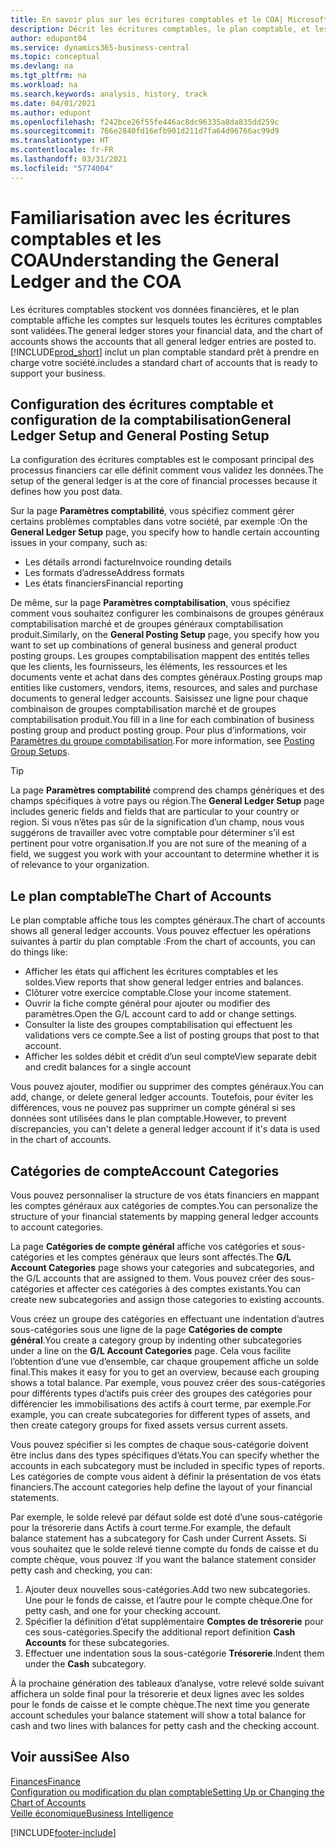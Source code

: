 ```yaml
---
title: En savoir plus sur les écritures comptables et le COA| Microsoft Docs
description: Décrit les écritures comptables, le plan comptable, et les catégories de compte.
author: edupont04
ms.service: dynamics365-business-central
ms.topic: conceptual
ms.devlang: na
ms.tgt_pltfrm: na
ms.workload: na
ms.search.keywords: analysis, history, track
ms.date: 04/01/2021
ms.author: edupont
ms.openlocfilehash: f242bce26f55fe446ac8dc96335a8da835dd259c
ms.sourcegitcommit: 766e2840fd16efb901d211d7fa64d96766ac99d9
ms.translationtype: HT
ms.contentlocale: fr-FR
ms.lasthandoff: 03/31/2021
ms.locfileid: "5774004"
---
```

# <a name="understanding-the-general-ledger-and-the-coa"></a><span data-ttu-id="cd739-103">Familiarisation avec les écritures comptables et les COA</span><span class="sxs-lookup"><span data-stu-id="cd739-103">Understanding the General Ledger and the COA</span></span>

<span data-ttu-id="cd739-104">Les écritures comptables stockent vos données financières, et le plan comptable affiche les comptes sur lesquels toutes les écritures comptables sont validées.</span><span class="sxs-lookup"><span data-stu-id="cd739-104">The general ledger stores your financial data, and the chart of accounts shows the accounts that all general ledger entries are posted to.</span></span> [!INCLUDE[prod_short](includes/prod_short.md)] <span data-ttu-id="cd739-105">inclut un plan comptable standard prêt à prendre en charge votre société.</span><span class="sxs-lookup"><span data-stu-id="cd739-105">includes a standard chart of accounts that is ready to support your business.</span></span>

## <a name="general-ledger-setup-and-general-posting-setup"></a><span data-ttu-id="cd739-106">Configuration des écritures comptable et configuration de la comptabilisation</span><span class="sxs-lookup"><span data-stu-id="cd739-106">General Ledger Setup and General Posting Setup</span></span>

<span data-ttu-id="cd739-107">La configuration des écritures comptables est le composant principal des processus financiers car elle définit comment vous validez les données.</span><span class="sxs-lookup"><span data-stu-id="cd739-107">The setup of the general ledger is at the core of financial processes because it defines how you post data.</span></span>  

<span data-ttu-id="cd739-108">Sur la page **Paramètres comptabilité**, vous spécifiez comment gérer certains problèmes comptables dans votre société, par exemple :</span><span class="sxs-lookup"><span data-stu-id="cd739-108">On the **General Ledger Setup** page, you specify how to handle certain accounting issues in your company, such as:</span></span>  

* <span data-ttu-id="cd739-109">Les détails arrondi facture</span><span class="sxs-lookup"><span data-stu-id="cd739-109">Invoice rounding details</span></span>  
* <span data-ttu-id="cd739-110">Les formats d’adresse</span><span class="sxs-lookup"><span data-stu-id="cd739-110">Address formats</span></span>  
* <span data-ttu-id="cd739-111">Les états financiers</span><span class="sxs-lookup"><span data-stu-id="cd739-111">Financial reporting</span></span>  

<span data-ttu-id="cd739-112">De même, sur la page **Paramètres comptabilisation**, vous spécifiez comment vous souhaitez configurer les combinaisons de groupes généraux comptabilisation marché et de groupes généraux comptabilisation produit.</span><span class="sxs-lookup"><span data-stu-id="cd739-112">Similarly, on the **General Posting Setup** page, you specify how you want to set up combinations of general business and general product posting groups.</span></span> <span data-ttu-id="cd739-113">Les groupes comptabilisation mappent des entités telles que les clients, les fournisseurs, les éléments, les ressources et les documents vente et achat dans des comptes généraux.</span><span class="sxs-lookup"><span data-stu-id="cd739-113">Posting groups map entities like customers, vendors, items, resources, and sales and purchase documents to general ledger accounts.</span></span> <span data-ttu-id="cd739-114">Saisissez une ligne pour chaque combinaison de groupes comptabilisation marché et de groupes comptabilisation produit.</span><span class="sxs-lookup"><span data-stu-id="cd739-114">You fill in a line for each combination of business posting group and product posting group.</span></span> <span data-ttu-id="cd739-115">Pour plus d’informations, voir [Paramètres du groupe comptabilisation](finance-posting-groups.md).</span><span class="sxs-lookup"><span data-stu-id="cd739-115">For more information, see [Posting Group Setups](finance-posting-groups.md).</span></span>  

> [!TIP]
> <span data-ttu-id="cd739-116">La page **Paramètres comptabilité** comprend des champs génériques et des champs spécifiques à votre pays ou région.</span><span class="sxs-lookup"><span data-stu-id="cd739-116">The **General Ledger Setup** page includes generic fields and fields that are particular to your country or region.</span></span> <span data-ttu-id="cd739-117">Si vous n’êtes pas sûr de la signification d’un champ, nous vous suggérons de travailler avec votre comptable pour déterminer s’il est pertinent pour votre organisation.</span><span class="sxs-lookup"><span data-stu-id="cd739-117">If you are not sure of the meaning of a field, we suggest you work with your accountant to determine whether it is of relevance to your organization.</span></span>  

## <a name="the-chart-of-accounts"></a><span data-ttu-id="cd739-118">Le plan comptable</span><span class="sxs-lookup"><span data-stu-id="cd739-118">The Chart of Accounts</span></span>

<span data-ttu-id="cd739-119">Le plan comptable affiche tous les comptes généraux.</span><span class="sxs-lookup"><span data-stu-id="cd739-119">The chart of accounts shows all general ledger accounts.</span></span> <span data-ttu-id="cd739-120">Vous pouvez effectuer les opérations suivantes à partir du plan comptable :</span><span class="sxs-lookup"><span data-stu-id="cd739-120">From the chart of accounts, you can do things like:</span></span>  

* <span data-ttu-id="cd739-121">Afficher les états qui affichent les écritures comptables et les soldes.</span><span class="sxs-lookup"><span data-stu-id="cd739-121">View reports that show general ledger entries and balances.</span></span>  
* <span data-ttu-id="cd739-122">Clôturer votre exercice comptable.</span><span class="sxs-lookup"><span data-stu-id="cd739-122">Close your income statement.</span></span>  
* <span data-ttu-id="cd739-123">Ouvrir la fiche compte général pour ajouter ou modifier des paramètres.</span><span class="sxs-lookup"><span data-stu-id="cd739-123">Open the G/L account card to add or change settings.</span></span>  
* <span data-ttu-id="cd739-124">Consulter la liste des groupes comptabilisation qui effectuent les validations vers ce compte.</span><span class="sxs-lookup"><span data-stu-id="cd739-124">See a list of posting groups that post to that account.</span></span>
* <span data-ttu-id="cd739-125">Afficher les soldes débit et crédit d’un seul compte</span><span class="sxs-lookup"><span data-stu-id="cd739-125">View separate debit and credit balances for a single account</span></span>  

<span data-ttu-id="cd739-126">Vous pouvez ajouter, modifier ou supprimer des comptes généraux.</span><span class="sxs-lookup"><span data-stu-id="cd739-126">You can add, change, or delete general ledger accounts.</span></span> <span data-ttu-id="cd739-127">Toutefois, pour éviter les différences, vous ne pouvez pas supprimer un compte général si ses données sont utilisées dans le plan comptable.</span><span class="sxs-lookup"><span data-stu-id="cd739-127">However, to prevent discrepancies, you can't delete a general ledger account if it's data is used in the chart of accounts.</span></span>  

## <a name="account-categories"></a><span data-ttu-id="cd739-128">Catégories de compte</span><span class="sxs-lookup"><span data-stu-id="cd739-128">Account Categories</span></span>

<span data-ttu-id="cd739-129">Vous pouvez personnaliser la structure de vos états financiers en mappant les comptes généraux aux catégories de comptes.</span><span class="sxs-lookup"><span data-stu-id="cd739-129">You can personalize the structure of your financial statements by mapping general ledger accounts to account categories.</span></span>  

<span data-ttu-id="cd739-130">La page **Catégories de compte général** affiche vos catégories et sous-catégories et les comptes généraux que leurs sont affectés.</span><span class="sxs-lookup"><span data-stu-id="cd739-130">The **G/L Account Categories** page shows your categories and subcategories, and the G/L accounts that are assigned to them.</span></span> <span data-ttu-id="cd739-131">Vous pouvez créer des sous-catégories et affecter ces catégories à des comptes existants.</span><span class="sxs-lookup"><span data-stu-id="cd739-131">You can create new subcategories and assign those categories to existing accounts.</span></span>  

<span data-ttu-id="cd739-132">Vous créez un groupe des catégories en effectuant une indentation d’autres sous-catégories sous une ligne de la page **Catégories de compte général**.</span><span class="sxs-lookup"><span data-stu-id="cd739-132">You create a category group by indenting other subcategories under a line on the **G/L Account Categories** page.</span></span> <span data-ttu-id="cd739-133">Cela vous facilite l’obtention d’une vue d’ensemble, car chaque groupement affiche un solde final.</span><span class="sxs-lookup"><span data-stu-id="cd739-133">This makes it easy for you to get an overview, because each grouping shows a total balance.</span></span> <span data-ttu-id="cd739-134">Par exemple, vous pouvez créer des sous-catégories pour différents types d’actifs puis créer des groupes des catégories pour différencier les immobilisations des actifs à court terme, par exemple.</span><span class="sxs-lookup"><span data-stu-id="cd739-134">For example, you can create subcategories for different types of assets, and then create category groups for fixed assets versus current assets.</span></span>  

<span data-ttu-id="cd739-135">Vous pouvez spécifier si les comptes de chaque sous-catégorie doivent être inclus dans des types spécifiques d’états.</span><span class="sxs-lookup"><span data-stu-id="cd739-135">You can specify whether the accounts in each subcategory must be included in specific types of reports.</span></span> <span data-ttu-id="cd739-136">Les catégories de compte vous aident à définir la présentation de vos états financiers.</span><span class="sxs-lookup"><span data-stu-id="cd739-136">The account categories help define the layout of your financial statements.</span></span>  

<span data-ttu-id="cd739-137">Par exemple, le solde relevé par défaut solde est doté d’une sous-catégorie pour la trésorerie dans Actifs à court terme.</span><span class="sxs-lookup"><span data-stu-id="cd739-137">For example, the default balance statement has a subcategory for Cash under Current Assets.</span></span> <span data-ttu-id="cd739-138">Si vous souhaitez que le solde relevé tienne compte du fonds de caisse et du compte chèque, vous pouvez :</span><span class="sxs-lookup"><span data-stu-id="cd739-138">If you want the balance statement consider petty cash and checking, you can:</span></span>  

1. <span data-ttu-id="cd739-139">Ajouter deux nouvelles sous-catégories.</span><span class="sxs-lookup"><span data-stu-id="cd739-139">Add two new subcategories.</span></span> <span data-ttu-id="cd739-140">Une pour le fonds de caisse, et l’autre pour le compte chèque.</span><span class="sxs-lookup"><span data-stu-id="cd739-140">One for petty cash, and one for your checking account.</span></span>  
2. <span data-ttu-id="cd739-141">Spécifier la définition d’état supplémentaire **Comptes de trésorerie** pour ces sous-catégories.</span><span class="sxs-lookup"><span data-stu-id="cd739-141">Specify the additional report definition **Cash Accounts** for these subcategories.</span></span>  
3. <span data-ttu-id="cd739-142">Effectuer une indentation sous la sous-catégorie **Trésorerie**.</span><span class="sxs-lookup"><span data-stu-id="cd739-142">Indent them under the **Cash** subcategory.</span></span>  

<span data-ttu-id="cd739-143">À la prochaine génération des tableaux d’analyse, votre relevé solde suivant affichera un solde final pour la trésorerie et deux lignes avec les soldes pour le fonds de caisse et le compte chèque.</span><span class="sxs-lookup"><span data-stu-id="cd739-143">The next time you generate account schedules your balance statement will show a total balance for cash and two lines with balances for petty cash and the checking account.</span></span>  

## <a name="see-also"></a><span data-ttu-id="cd739-144">Voir aussi</span><span class="sxs-lookup"><span data-stu-id="cd739-144">See Also</span></span>

[<span data-ttu-id="cd739-145">Finances</span><span class="sxs-lookup"><span data-stu-id="cd739-145">Finance</span></span>](finance.md)  
[<span data-ttu-id="cd739-146">Configuration ou modification du plan comptable</span><span class="sxs-lookup"><span data-stu-id="cd739-146">Setting Up or Changing the Chart of Accounts</span></span>](finance-setup-chart-accounts.md)  
[<span data-ttu-id="cd739-147">Veille économique</span><span class="sxs-lookup"><span data-stu-id="cd739-147">Business Intelligence</span></span>](bi.md)  


[!INCLUDE[footer-include](includes/footer-banner.md)]